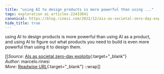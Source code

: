 ```yaml
---
title: "using AI to design products is more powerful than using ..."
tags: exploration ai articles-22433841
canonical: https://blog.rinesi.com/2022/12/ais-as-societal-zero-day-exploits/
hide_title: true
---
```


using AI to design products is more powerful than using AI as a product, and using AI to figure out what products you need to build is even more powerful than using it to design them.


[[_Source_: [AIs as societal zero-day exploits](https://blog.rinesi.com/2022/12/ais-as-societal-zero-day-exploits/){:target="_blank"}<br>
_Author_: marcelo.rinesi<br>
_More_: [Readwise URL](https://readwise.io/open/441595196){:target="_blank"}
::wrap]]